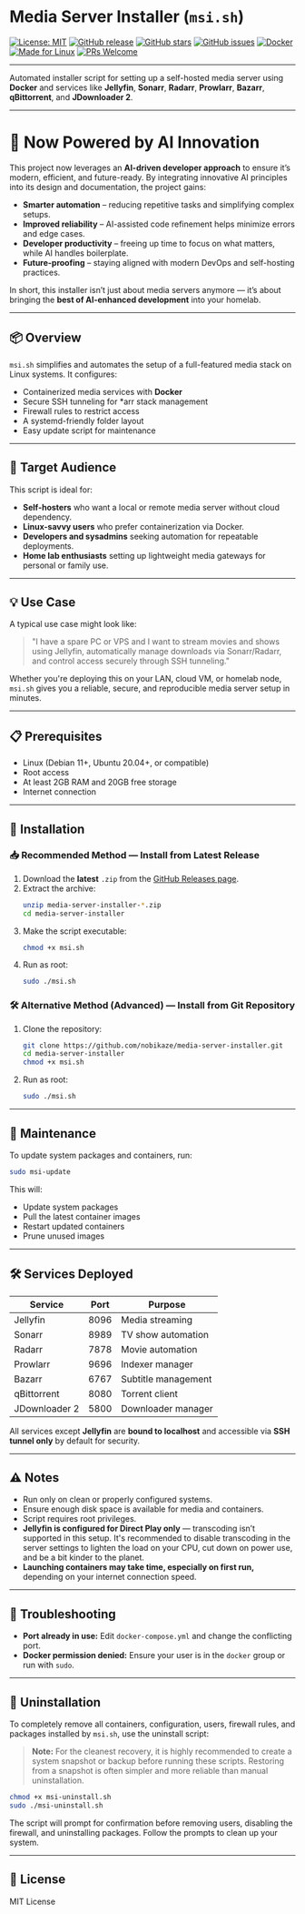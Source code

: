 # Media Server Installer (`msi.sh`)

[![License: MIT](https://img.shields.io/badge/License-MIT-green.svg)](LICENSE)
[![GitHub release](https://img.shields.io/github/v/release/nobikaze/media-server-installer?color=blue&label=Release)](https://github.com/nobikaze/media-server-installer/releases)
[![GitHub stars](https://img.shields.io/github/stars/nobikaze/media-server-installer?color=yellow)](https://github.com/nobikaze/media-server-installer/stargazers)
[![GitHub issues](https://img.shields.io/github/issues/nobikaze/media-server-installer?color=orange)](https://github.com/nobikaze/media-server-installer/issues)
[![Docker](https://img.shields.io/badge/Docker-Ready-blue?logo=docker&logoColor=white)](https://www.docker.com/)
[![Made for Linux](https://img.shields.io/badge/OS-Linux-darkgreen?logo=linux&logoColor=white)](#)
[![PRs Welcome](https://img.shields.io/badge/PRs-welcome-brightgreen.svg)](https://github.com/nobikaze/media-server-installer/pulls)

---

Automated installer script for setting up a self-hosted media server using **Docker** and services like **Jellyfin**, **Sonarr**, **Radarr**, **Prowlarr**, **Bazarr**, **qBittorrent**, and **JDownloader 2**.

---

# 🚀 Now Powered by AI Innovation

This project now leverages an **AI-driven developer approach** to ensure it’s modern, efficient, and future-ready. By integrating innovative AI principles into its design and documentation, the project gains:

- **Smarter automation** – reducing repetitive tasks and simplifying complex setups.
- **Improved reliability** – AI-assisted code refinement helps minimize errors and edge cases.
- **Developer productivity** – freeing up time to focus on what matters, while AI handles boilerplate.
- **Future-proofing** – staying aligned with modern DevOps and self-hosting practices.

In short, this installer isn’t just about media servers anymore — it’s about bringing the **best of AI-enhanced development** into your homelab.

---

## 📦 Overview

`msi.sh` simplifies and automates the setup of a full-featured media stack on Linux systems. It configures:

- Containerized media services with **Docker**
- Secure SSH tunneling for *arr stack management
- Firewall rules to restrict access
- A systemd-friendly folder layout
- Easy update script for maintenance

---

## 👤 Target Audience

This script is ideal for:

- **Self-hosters** who want a local or remote media server without cloud dependency.
- **Linux-savvy users** who prefer containerization via Docker.
- **Developers and sysadmins** seeking automation for repeatable deployments.
- **Home lab enthusiasts** setting up lightweight media gateways for personal or family use.

---

## 💡 Use Case

A typical use case might look like:

> "I have a spare PC or VPS and I want to stream movies and shows using Jellyfin, automatically manage downloads via Sonarr/Radarr, and control access securely through SSH tunneling."

Whether you're deploying this on your LAN, cloud VM, or homelab node, `msi.sh` gives you a reliable, secure, and reproducible media server setup in minutes.

---

## 📋 Prerequisites

- Linux (Debian 11+, Ubuntu 20.04+, or compatible)
- Root access
- At least 2GB RAM and 20GB free storage
- Internet connection

---

## 🚀 Installation

### 📥 Recommended Method — Install from Latest Release

1. Download the **latest** `.zip` from the [GitHub Releases page](https://github.com/nobikaze/media-server-installer/releases).
2. Extract the archive:
   ```bash
   unzip media-server-installer-*.zip
   cd media-server-installer
   ```
3. Make the script executable:
   ```bash
   chmod +x msi.sh
   ```
4. Run as root:
   ```bash
   sudo ./msi.sh
   ```

### 🛠 Alternative Method (Advanced) — Install from Git Repository

1. Clone the repository:
   ```bash
   git clone https://github.com/nobikaze/media-server-installer.git
   cd media-server-installer
   chmod +x msi.sh
   ```
2. Run as root:
   ```bash
   sudo ./msi.sh
   ```

---

## 🔁 Maintenance

To update system packages and containers, run:

```bash
sudo msi-update
```

This will:
- Update system packages
- Pull the latest container images
- Restart updated containers
- Prune unused images

---

## 🛠 Services Deployed

| Service      | Port | Purpose             |
|--------------|------|---------------------|
| Jellyfin     | 8096 | Media streaming     |
| Sonarr       | 8989 | TV show automation  |
| Radarr       | 7878 | Movie automation    |
| Prowlarr     | 9696 | Indexer manager     |
| Bazarr       | 6767 | Subtitle management |
| qBittorrent  | 8080 | Torrent client      |
| JDownloader 2| 5800 | Downloader manager  |

All services except **Jellyfin** are **bound to localhost** and accessible via **SSH tunnel only** by default for security.

---

## ⚠️ Notes

- Run only on clean or properly configured systems.
- Ensure enough disk space is available for media and containers.
- Script requires root privileges.
- **Jellyfin is configured for Direct Play only** — transcoding isn’t supported in this setup. It's recommended to disable transcoding in the server settings to lighten the load on your CPU, cut down on power use, and be a bit kinder to the planet.
- **Launching containers may take time, especially on first run,** depending on your internet connection speed.

---

## 🐛 Troubleshooting

- **Port already in use:** Edit `docker-compose.yml` and change the conflicting port.
- **Docker permission denied:** Ensure your user is in the `docker` group or run with `sudo`.

---

## 🧹 Uninstallation

To completely remove all containers, configuration, users, firewall rules, and packages installed by `msi.sh`, use the uninstall script:

> **Note:** For the cleanest recovery, it is highly recommended to create a system snapshot or backup before running these scripts. Restoring from a snapshot is often simpler and more reliable than manual uninstallation.

```bash
chmod +x msi-uninstall.sh
sudo ./msi-uninstall.sh
```

The script will prompt for confirmation before removing users, disabling the firewall, and uninstalling packages. Follow the prompts to clean up your system.

---

## 📜 License

MIT License